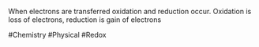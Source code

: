When electrons are transferred oxidation and reduction occur. Oxidation is loss of electrons, reduction is gain of electrons

#Chemistry #Physical #Redox 